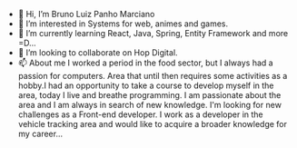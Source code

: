 - 👋 Hi, I’m Bruno Luiz Panho Marciano
- 👀 I’m interested in Systems for web, animes and games.
- 🌱 I’m currently learning React, Java, Spring, Entity Framework  and more =D...
- 💞️ I’m looking to collaborate on Hop Digital.
- 📫 About me I worked a period in the food sector, but I always had a passion for computers. 
     Area that until then requires some activities as a hobby.I had an opportunity to take a course 
     to develop myself in the area, today I live and breathe programming. 
     I am passionate about the area and I am always in search of new knowledge.
     I'm looking for new challenges as a Front-end developer. I work as a developer in the vehicle tracking area 
     and would like to acquire a broader knowledge for my career...

<!---
brConde85/brConde85 is a ✨ special ✨ repository because its `README.md` (this file) appears on your GitHub profile.
You can click the Preview link to take a look at your changes.
--->
